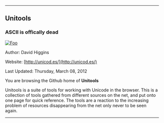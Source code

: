 ----------
## Unitools

### ASCII is offically dead

[![Foo](http://f.cl.ly/items/3j262I102m2D1u0F0b2s/Image%202013-03-16%20at%208.41.54%20PM.png)](http://unicod.es/)

Author: David Higgins

Website: [http://unicod.es/](http://unicod.es/)

Last Updated: Thursday, March 08, 2012

You are browsing the Github home of **Unitools**

Unitools is a suite of tools for working with Unicode in the browser. This is a collection of tools gathered from different sources on the net, and put onto one page for quick reference. The tools are a reaction to the increasing problem of resources disappearing from the net only never to be seen again. 


----------